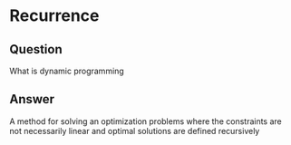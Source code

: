 # Recurrence

## Question

What is dynamic programming

## Answer

A method for solving an optimization problems where the constraints 
are not necessarily linear and optimal solutions are defined recursively